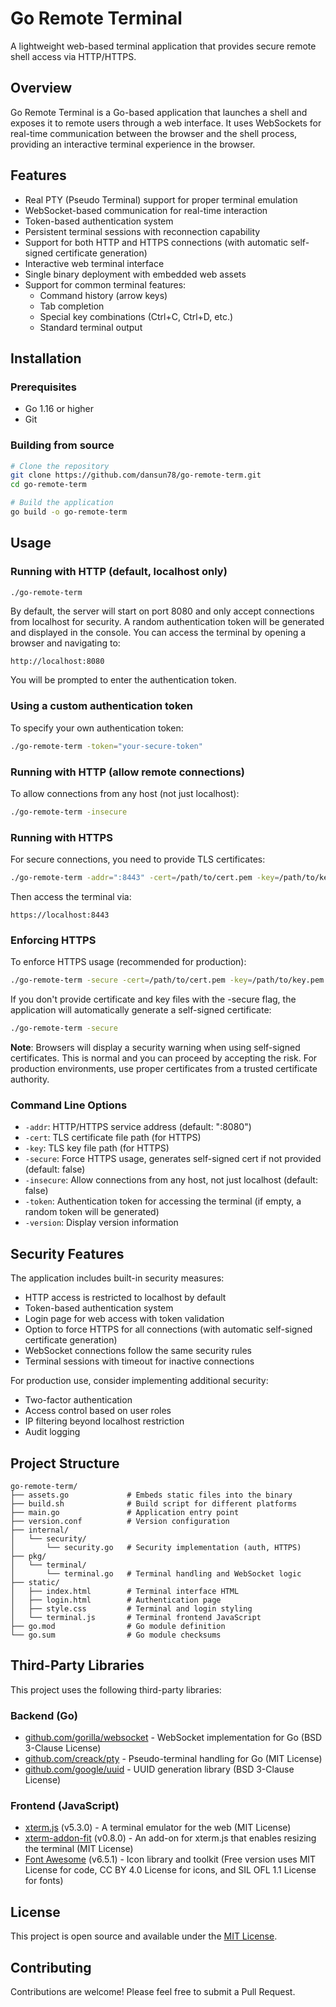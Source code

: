 # Go Remote Terminal

A lightweight web-based terminal application that provides secure remote shell access via HTTP/HTTPS.

## Overview

Go Remote Terminal is a Go-based application that launches a shell and exposes it to remote users through a web interface. It uses WebSockets for real-time communication between the browser and the shell process, providing an interactive terminal experience in the browser.

## Features

- Real PTY (Pseudo Terminal) support for proper terminal emulation
- WebSocket-based communication for real-time interaction
- Token-based authentication system
- Persistent terminal sessions with reconnection capability
- Support for both HTTP and HTTPS connections (with automatic self-signed certificate generation)
- Interactive web terminal interface
- Single binary deployment with embedded web assets
- Support for common terminal features:
  - Command history (arrow keys)
  - Tab completion
  - Special key combinations (Ctrl+C, Ctrl+D, etc.)
  - Standard terminal output

## Installation

### Prerequisites

- Go 1.16 or higher
- Git

### Building from source

```bash
# Clone the repository
git clone https://github.com/dansun78/go-remote-term.git
cd go-remote-term

# Build the application
go build -o go-remote-term
```

## Usage

### Running with HTTP (default, localhost only)

```bash
./go-remote-term
```

By default, the server will start on port 8080 and only accept connections from localhost for security. A random authentication token will be generated and displayed in the console. You can access the terminal by opening a browser and navigating to:

```
http://localhost:8080
```

You will be prompted to enter the authentication token.

### Using a custom authentication token

To specify your own authentication token:

```bash
./go-remote-term -token="your-secure-token"
```

### Running with HTTP (allow remote connections)

To allow connections from any host (not just localhost):

```bash
./go-remote-term -insecure
```

### Running with HTTPS

For secure connections, you need to provide TLS certificates:

```bash
./go-remote-term -addr=":8443" -cert=/path/to/cert.pem -key=/path/to/key.pem
```

Then access the terminal via:

```
https://localhost:8443
```

### Enforcing HTTPS

To enforce HTTPS usage (recommended for production):

```bash
./go-remote-term -secure -cert=/path/to/cert.pem -key=/path/to/key.pem
```

If you don't provide certificate and key files with the -secure flag, the application will automatically generate a self-signed certificate:

```bash
./go-remote-term -secure
```

**Note**: Browsers will display a security warning when using self-signed certificates. This is normal and you can proceed by accepting the risk. For production environments, use proper certificates from a trusted certificate authority.

### Command Line Options

- `-addr`: HTTP/HTTPS service address (default: ":8080")
- `-cert`: TLS certificate file path (for HTTPS)
- `-key`: TLS key file path (for HTTPS)
- `-secure`: Force HTTPS usage, generates self-signed cert if not provided (default: false)
- `-insecure`: Allow connections from any host, not just localhost (default: false)
- `-token`: Authentication token for accessing the terminal (if empty, a random token will be generated)
- `-version`: Display version information

## Security Features

The application includes built-in security measures:
- HTTP access is restricted to localhost by default
- Token-based authentication system
- Login page for web access with token validation
- Option to force HTTPS for all connections (with automatic self-signed certificate generation)
- WebSocket connections follow the same security rules
- Terminal sessions with timeout for inactive connections

For production use, consider implementing additional security:
- Two-factor authentication 
- Access control based on user roles
- IP filtering beyond localhost restriction
- Audit logging

## Project Structure

```
go-remote-term/
├── assets.go             # Embeds static files into the binary
├── build.sh              # Build script for different platforms
├── main.go               # Application entry point
├── version.conf          # Version configuration
├── internal/
│   └── security/
│       └── security.go   # Security implementation (auth, HTTPS)
├── pkg/
│   └── terminal/
│       └── terminal.go   # Terminal handling and WebSocket logic
├── static/
│   ├── index.html        # Terminal interface HTML
│   ├── login.html        # Authentication page
│   ├── style.css         # Terminal and login styling
│   └── terminal.js       # Terminal frontend JavaScript
├── go.mod                # Go module definition
└── go.sum                # Go module checksums
```

## Third-Party Libraries

This project uses the following third-party libraries:

### Backend (Go)
- [github.com/gorilla/websocket](https://github.com/gorilla/websocket) - WebSocket implementation for Go (BSD 3-Clause License)
- [github.com/creack/pty](https://github.com/creack/pty) - Pseudo-terminal handling for Go (MIT License)
- [github.com/google/uuid](https://github.com/google/uuid) - UUID generation library (BSD 3-Clause License)

### Frontend (JavaScript)
- [xterm.js](https://github.com/xtermjs/xterm.js/) (v5.3.0) - A terminal emulator for the web (MIT License)
- [xterm-addon-fit](https://github.com/xtermjs/xterm.js/) (v0.8.0) - An add-on for xterm.js that enables resizing the terminal (MIT License)
- [Font Awesome](https://fontawesome.com/) (v6.5.1) - Icon library and toolkit (Free version uses MIT License for code, CC BY 4.0 License for icons, and SIL OFL 1.1 License for fonts)

## License

This project is open source and available under the [MIT License](LICENSE).

## Contributing

Contributions are welcome! Please feel free to submit a Pull Request.